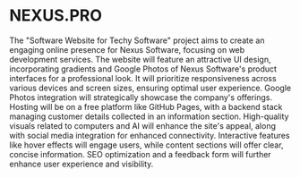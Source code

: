 # NEXUS.PRO
 

The "Software Website for Techy Software" project aims to create an engaging online presence for Nexus Software, focusing on web development services. The website will feature an attractive UI design, incorporating gradients and Google Photos of Nexus Software's product interfaces for a professional look. It will prioritize responsiveness across various devices and screen sizes, ensuring optimal user experience. Google Photos integration will strategically showcase the company's offerings. Hosting will be on a free platform like GitHub Pages, with a backend stack managing customer details collected in an information section. High-quality visuals related to computers and AI will enhance the site's appeal, along with social media integration for enhanced connectivity. Interactive features like hover effects will engage users, while content sections will offer clear, concise information. SEO optimization and a feedback form will further enhance user experience and visibility.
